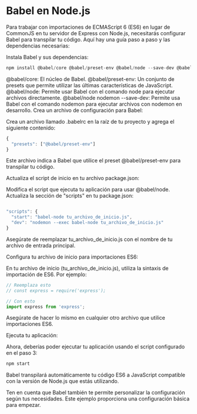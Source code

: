 # Babel en Node.js

Para trabajar con importaciones de ECMAScript 6 (ES6) en lugar de CommonJS en tu servidor de Express con Node.js, necesitarás configurar Babel para transpilar tu código. Aquí hay una guía paso a paso y las dependencias necesarias:

Instala Babel y sus dependencias:

```javascript
npm install @babel/core @babel/preset-env @babel/node --save-dev @babel/node nodemon --save-dev

```
@babel/core: El núcleo de Babel.
@babel/preset-env: Un conjunto de presets que permite utilizar las últimas características de JavaScript.
@babel/node: Permite usar Babel con el comando node para ejecutar archivos directamente.
@babel/node nodemon --save-dev: Permite usa Babel con el comando nodemon para ejecutar archivos con nodemon en desarrollo.
Crea un archivo de configuración para Babel:

Crea un archivo llamado .babelrc en la raíz de tu proyecto y agrega el siguiente contenido:

```javascript
{
  "presets": ["@babel/preset-env"]
}

```
Este archivo indica a Babel que utilice el preset @babel/preset-env para transpilar tu código.

Actualiza el script de inicio en tu archivo package.json:

Modifica el script que ejecuta tu aplicación para usar @babel/node. Actualiza la sección de "scripts" en tu package.json:
```javascript

"scripts": {
  "start": "babel-node tu_archivo_de_inicio.js",
  "dev": "nodemon --exec babel-node tu_archivo_de_inicio.js"
}


```
Asegúrate de reemplazar tu_archivo_de_inicio.js con el nombre de tu archivo de entrada principal.

Configura tu archivo de inicio para importaciones ES6:

En tu archivo de inicio (tu_archivo_de_inicio.js), utiliza la sintaxis de importación de ES6. Por ejemplo:
```javascript
// Reemplaza esto
// const express = require('express');

// Con esto
import express from 'express';

```
Asegúrate de hacer lo mismo en cualquier otro archivo que utilice importaciones ES6.

Ejecuta tu aplicación:

Ahora, deberías poder ejecutar tu aplicación usando el script configurado en el paso 3:

```javascript
npm start

```
Babel transpilará automáticamente tu código ES6 a JavaScript compatible con la versión de Node.js que estás utilizando.

Ten en cuenta que Babel también te permite personalizar la configuración según tus necesidades. Este ejemplo proporciona una configuración básica para empezar.
